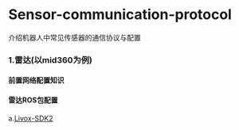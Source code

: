 # Sensor-communication-protocol
介绍机器人中常见传感器的通信协议与配置

### 1.雷达(以mid360为例)
#### 前置网络配置知识
#### 雷达ROS包配置
a.[Livox-SDK2](https://github.com/Livox-SDK/Livox-SDK2)

